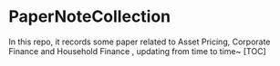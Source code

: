 # PaperNoteCollection
In this repo, it records some paper related to Asset Pricing, Corporate Finance and Household Finance , updating from time to time~ [TOC]
